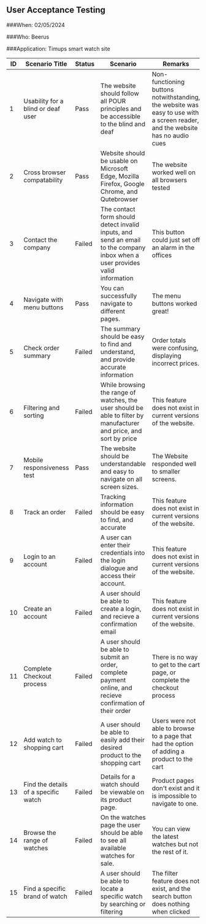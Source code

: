 ## User Acceptance Testing

###When: 02/05/2024

###Who: Beerus

###Application: Timups smart watch site

|ID|Scenario Title|Status|Scenario|Remarks|
|-|-|-|-|-|
|1|Usability for a blind or deaf user|Pass|The website should follow all POUR principles and be accessible to the blind and deaf|Non-functioning buttons notwithstanding, the website was easy to use with a screen reader, and the website has no audio cues|
|2|Cross browser compatability|Pass|Website should be usable on Microsoft Edge, Mozilla Firefox, Google Chrome, and Qutebrowser|The website worked well on all browsers tested|
|3|Contact the company|Failed|The contact form should detect invalid inputs, and send an email to the company inbox when a user provides valid information|This button could just set off an alarm in the offices|
|4|Navigate with menu buttons|Pass|You can successfully navigate to different pages.|The menu buttons worked great!|
|5|Check order summary|Failed|The summary should be easy to find and understand, and provide accurate information|Order totals were confusing, displaying incorrect prices.|
|6|Filtering and sorting|Failed|While browsing the range of watches, the user should be able to filter by manufacturer and price, and sort by price|This feature does not exist in current versions of the website.|
|7|Mobile responsiveness test|Pass|The website should be understandable and easy to navigate on all screen sizes.|The Website responded well to smaller screens.|
|8|Track an order|Failed|Tracking information should be easy to find, and accurate|This feature does not exist in current versions of the website.|
|9|Login to an account|Failed|A user can enter their credentials into the login dialogue and access their account.|This feature does not exist in current versions of the website.|
|10|Create an account|Failed|A user should be able to create a login, and recieve a confirmation email|This feature does not exist in current versions of the website.|
|11|Complete Checkout process|Failed|A user should be able to submit an order, complete payment online, and recieve confirmation of their order|There is no way to get to the cart page, or complete the checkout process|
|12|Add watch to shopping cart|Failed|A user should be able to easily add their desired product to the shopping cart|Users were not able to browse to a page that had the option of adding a product to the cart|
|13|Find the details of a specific watch|Failed|Details for a watch should be viewable on its product page. |Product pages don't exist and it is impossible to navigate to one.|
|14|Browse the range of watches|Failed|On the watches page the user should be able to see all available watches for sale.|You can view the latest watches but not the rest of it.|
|15|Find a specific brand of watch|Failed|A user should be able to locate a specific watch by searching or filtering|The filter feature does not exist, and the search button does nothing when clicked|
